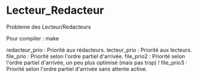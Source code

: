 # Lecteur_Redacteur
Probleme des Lecteur/Redacteurs


Pour compiler : make

redacteur_prio : Priorité aux rédacteurs.
lecteur_prio : Priorité aux lecteurs.
file_prio : Priorité selon l'ordre partiel d'arrivée.
file_prio2 : Priorité selon l'ordre partiel d'arrivée, un peu plus optimisé (mais pas trop) !
file_prio3 : Priorité selon l'ordre partiel d'arrivée sans attente active.
